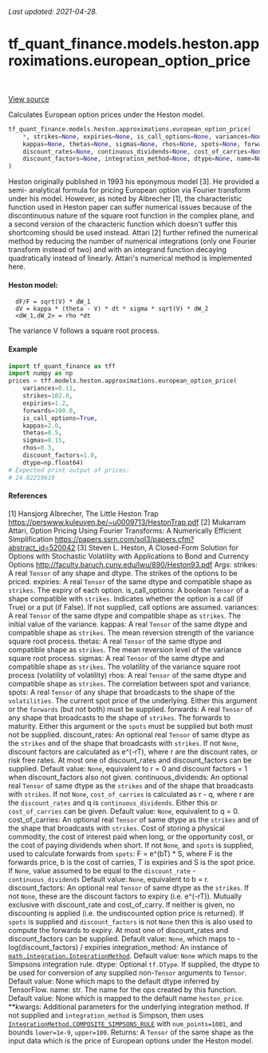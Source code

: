 <!--
This file is generated by a tool. Do not edit directly.
For open-source contributions the docs will be updated automatically.
-->

*Last updated: 2021-04-28.*

<div itemscope itemtype="http://developers.google.com/ReferenceObject">
<meta itemprop="name" content="tf_quant_finance.models.heston.approximations.european_option_price" />
<meta itemprop="path" content="Stable" />
</div>

# tf_quant_finance.models.heston.approximations.european_option_price

<!-- Insert buttons and diff -->

<table class="tfo-notebook-buttons tfo-api" align="left">
</table>

<a target="_blank" href="https://github.com/google/tf-quant-finance/blob/master/tf_quant_finance/models/heston/approximations/european_option.py">View source</a>



Calculates European option prices under the Heston model.

```python
tf_quant_finance.models.heston.approximations.european_option_price(
    *, strikes=None, expiries=None, is_call_options=None, variances=None,
    kappas=None, thetas=None, sigmas=None, rhos=None, spots=None, forwards=None,
    discount_rates=None, continuous_dividends=None, cost_of_carries=None,
    discount_factors=None, integration_method=None, dtype=None, name=None, **kwargs
)
```



<!-- Placeholder for "Used in" -->

Heston originally published in 1993 his eponymous model [3]. He provided
a semi- analytical formula for pricing European option via Fourier transform
under his model. However, as noted by Albrecher [1], the characteristic
function used in Heston paper can suffer numerical issues because of the
discontinuous nature of the square root function in the complex plane, and a
second version of the characteric function which doesn't suffer this
shortcoming should be used instead. Attari [2] further refined the numerical
method by reducing the number of numerical integrations (only one Fourier
transform instead of two) and with an integrand function decaying
quadratically instead of linearly. Attari's numerical method is implemented
here.

#### Heston model:


```
  dF/F = sqrt(V) * dW_1
  dV = kappa * (theta - V) * dt * sigma * sqrt(V) * dW_2
  <dW_1,dW_2> = rho *dt
```
The variance V follows a square root process.

#### Example
```python
import tf_quant_finance as tff
import numpy as np
prices = tff.models.heston.approximations.european_option_price(
    variances=0.11,
    strikes=102.0,
    expiries=1.2,
    forwards=100.0,
    is_call_options=True,
    kappas=2.0,
    thetas=0.5,
    sigmas=0.15,
    rhos=0.3,
    discount_factors=1.0,
    dtype=np.float64)
# Expected print output of prices:
# 24.82219619
```
#### References
[1] Hansjorg Albrecher, The Little Heston Trap
https://perswww.kuleuven.be/~u0009713/HestonTrap.pdf
[2] Mukarram Attari, Option Pricing Using Fourier Transforms: A Numerically
Efficient Simplification
https://papers.ssrn.com/sol3/papers.cfm?abstract_id=520042
[3] Steven L. Heston, A Closed-Form Solution for Options with Stochastic
Volatility with Applications to Bond and Currency Options
http://faculty.baruch.cuny.edu/lwu/890/Heston93.pdf
Args:
  strikes: A real `Tensor` of any shape and dtype. The strikes of the options
    to be priced.
  expiries: A real `Tensor` of the same dtype and compatible shape as
    `strikes`.  The expiry of each option.
  is_call_options: A boolean `Tensor` of a shape compatible with
    `strikes`. Indicates whether the option is a call (if True) or a put
    (if False). If not supplied, call options are assumed.
  variances: A real `Tensor` of the same dtype and compatible shape as
    `strikes`. The initial value of the variance.
  kappas: A real `Tensor` of the same dtype and compatible shape as
    `strikes`. The mean reversion strength of the variance square root
    process.
  thetas: A real `Tensor` of the same dtype and compatible shape as
    `strikes`. The mean reversion level of the variance square root process.
  sigmas: A real `Tensor` of the same dtype and compatible shape as
    `strikes`. The volatility of the variance square root process (volatility
    of volatility)
  rhos: A real `Tensor` of the same dtype and compatible shape as
    `strikes`. The correlation between spot and variance.
      spots: A real `Tensor` of any shape that broadcasts to the shape of the
    `volatilities`. The current spot price of the underlying. Either this
    argument or the `forwards` (but not both) must be supplied.
  forwards: A real `Tensor` of any shape that broadcasts to the shape of
    `strikes`. The forwards to maturity. Either this argument or the
    `spots` must be supplied but both must not be supplied.
  discount_rates: An optional real `Tensor` of same dtype as the
    `strikes` and of the shape that broadcasts with `strikes`.
    If not `None`, discount factors are calculated as e^(-rT),
    where r are the discount rates, or risk free rates. At most one of
    discount_rates and discount_factors can be supplied.
    Default value: `None`, equivalent to r = 0 and discount factors = 1 when
    discount_factors also not given.
  continuous_dividends: An optional real `Tensor` of same dtype as the
    `strikes` and of the shape that broadcasts with `strikes`.
    If not `None`, `cost_of_carries` is calculated as r - q,
    where r are the `discount_rates` and q is `continuous_dividends`. Either
    this or `cost_of_carries` can be given.
    Default value: `None`, equivalent to q = 0.
  cost_of_carries: An optional real `Tensor` of same dtype as the
    `strikes` and of the shape that broadcasts with `strikes`.
    Cost of storing a physical commodity, the cost of interest paid when
    long, or the opportunity cost, or the cost of paying dividends when short.
    If not `None`, and `spots` is supplied, used to calculate forwards from
    `spots`: F = e^(bT) * S, where F is the forwards price, b is the cost of
    carries, T is expiries and S is the spot price. If `None`, value assumed
    to be equal to the `discount_rate` - `continuous_dividends`
    Default value: `None`, equivalent to b = r.
  discount_factors: An optional real `Tensor` of same dtype as the
    `strikes`. If not `None`, these are the discount factors to expiry
    (i.e. e^(-rT)). Mutually exclusive with discount_rate and cost_of_carry.
    If neither is given, no discounting is applied (i.e. the undiscounted
    option price is returned). If `spots` is supplied and `discount_factors`
    is not `None` then this is also used to compute the forwards to expiry.
    At most one of discount_rates and discount_factors can be supplied.
    Default value: `None`, which maps to -log(discount_factors) / expiries
  integration_method: An instance of <a href="../../../../tf_quant_finance/math/integration/IntegrationMethod.md"><code>math.integration.IntegrationMethod</code></a>.
    Default value: `None` which maps to the Simpsons integration rule.
  dtype: Optional `tf.DType`. If supplied, the dtype to be used for conversion
    of any supplied non-`Tensor` arguments to `Tensor`.
    Default value: None which maps to the default dtype inferred by
    TensorFlow.
  name: str. The name for the ops created by this function.
    Default value: None which is mapped to the default name
    `heston_price`.
  **kwargs: Additional parameters for the underlying integration method.
    If not supplied and `integration_method` is Simpson, then uses
    <a href="../../../../tf_quant_finance/math/integration/IntegrationMethod.md#COMPOSITE_SIMPSONS_RULE"><code>IntegrationMethod.COMPOSITE_SIMPSONS_RULE</code></a> with `num_points=1001`, and
    bounds `lower=1e-9`, `upper=100`.
Returns:
  A `Tensor` of the same shape as the input data which is the price of
  European options under the Heston model.